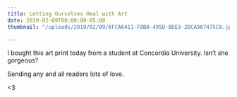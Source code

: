 ```yaml
---
title: Letting Ourselves Heal with Art
date: 2019-02-09T00:00:00-05:00
thumbnail: "/uploads/2019/02/09/6FCA6411-F8B0-495D-BDE3-2DCA967475C8.jpeg"

---
```

I bought this art print today from a student at Concordia University. Isn’t she gorgeous? 

Sending any and all readers lots of love. 

<3